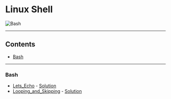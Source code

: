 # Linux Shell
![Bash](https://img.shields.io/badge/Bash-4EAA25?style=for-the-badge&logo=gnubash&logoColor=white)
___
## Contents
* [Bash](#Bash)
___
### Bash
* [Lets_Echo](Linux_Shell/pdf/bash-tutorials-lets-echo.pdf) - [Solution](Linux_Shell/bash/Lets_Echo.bash)
* [Looping_and_Skipping](Linux_Shell/pdf/bash-tutorials---looping-and-skipping.pdf) - [Solution](Linux_Shell/bash/Looping_and_Skipping.bash)